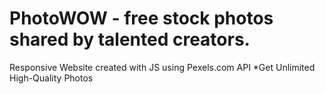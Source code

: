 # PhotoWOW - free stock photos shared by talented creators.

Responsive Website created with JS using Pexels.com API
*Get Unlimited High-Quality Photos


